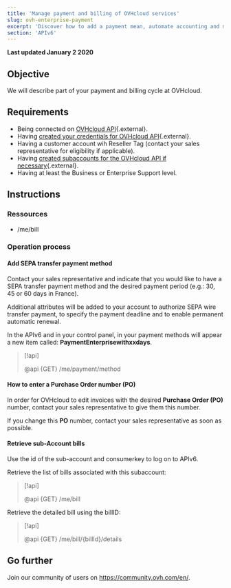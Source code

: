 ```yaml
---
title: 'Manage payment and billing of OVHcloud services'
slug: ovh-enterprise-payment
excerpt: 'Discover how to add a payment mean, automate accounting and manage your corporate billing'
section: 'APIv6'
---
```


**Last updated January 2 2020**

## Objective

We will describe part of your payment and billing cycle at OVHcloud.

## Requirements

* Being connected on [OVHcloud API](https://api.ovh.com/console){.external}.
* Having [created your credentials for OVHcloud API](https://docs.ovh.com/gb/en/customer/first-steps-with-ovh-api/){.external}.
* Having a customer account wih Reseller Tag (contact your sales representative for eligibility if applicable).
* Having [created subaccounts for the OVHcloud API if necessary](https://docs.ovh.com/gb/en/api/ovh-api-sub-account/){.external}.
* Having at least the Business or Enterprise Support level.

## Instructions

### Ressources

* /me/bill

### Operation process

#### Add SEPA transfer payment method

Contact your sales representative and indicate that you would like to have a SEPA transfer payment method and the desired payment period (e.g.: 30, 45 or 60 days in France).

Additional attributes will be added to your account to authorize SEPA wire transfer payment, to specify the payment deadline and to enable permanent automatic renewal.

In the APIv6 and in your control panel, in your payment methods will appear a new item called: **PaymentEnterprisewithxxdays**.

> [!api]
>
> @api {GET} /me/payment/method
>

#### How to enter a Purchase Order number (PO)

In order for OVHcloud to edit invoices with the desired **Purchase Order (PO)** number, contact your sales representative to give them this number.

If you change this **PO** number, contact your sales representative as soon as possible.

#### Retrieve sub-Account bills

Use the id of the sub-account and consumerkey to log on to APIv6.

Retrieve the list of bills associated with this subaccount:

> [!api]
>
> @api {GET} /me/bill
>

Retrieve the detailed bill using the billID:

> [!api]
>
> @api {GET}  /me/bill/{billId}/details
>

## Go further

Join our community of users on <https://community.ovh.com/en/>.
